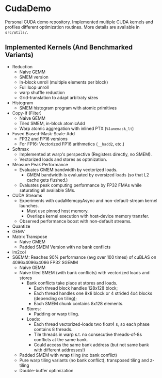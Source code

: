 # CudaDemo

Personal CUDA demo repository. 
Implemented multiple CUDA kernels and profiles different optimization routines. 
More details are available in `src/utils/`. 

## Implemented Kernels (And Benchmarked Variants)

- Reduction
  - Naive GEMM
  - SMEM version
  - In-block unroll (multiple elements per block)
  - Full loop unroll
  - warp shuffle reduction
  - Grid-translation to adapt arbitraty sizes
- Histogram
  - SMEM histogram program with atomic primitives
- Copy-If (Filter)
  - Naive GEMM
  - Tiled SMEM, in-block atomicAdd
  - Warp atomic aggregation with inlined PTX (`%lanemask_lt`)
- Fused Biased-Mask-Scale-Add
  - FP32 and FP16 versions
  - For FP16: Vectorized FP16 arithmetics (`__hadd2`, etc.)
- Softmax
  - Implemented at warp's perspective (Registers directly, no SMEM).
  - Vectorized loads and stores as optmization. 
- Measure Peak Performance
  - Evaluates GMEM bandwidth by vectorized loads. 
    - GMEM bandwidth is evaluated by oversized loads (so that L2 cache gets flushed.)
  - Evaluates peak computing performance by FP32 FMAs while saturating all available SMs. 
- CUDA Streams
  - Experiments with cudaMemcpyAsync and non-default-stream kernel launches. 
    - Must use pinned host memory. 
    - Overlaps kernel execution with host-device memory transfer. 
  - Observed performance boost with non-default streams. 
- Quantize
- GEMV
- Matrix Transpose
  - Naive GMEM
  - Padded SMEM Version with no bank conflicts
- Im2col
- SGEMM: Reaches 90% performance (avg over 100 times) of cuBLAS on 4096x4096x4096 FP32 SGEMM
  - Naive GEMM
  - Naive tiled SMEM (with bank conflicts) with vectorized loads and stores
    - Bank conflicts take place at stores and loads. 
      - Each thread block handles 128x128 block;
      - Each thread handles one 8x8 block or 4 strided 4x4 blocks (depending on tiling);
      - Each SMEM chunk contains 8x128 elements. 
    - Stores:
      - Padding or warp tiling.
    - Loads: 
      - Each thread vectorized-loads two float4 s, so each phase contains 8 threads. 
      - Tile threads in warp s.t. no consecutive threads-of-8s conflicts at the same bank. 
      - Could access the same bank address (but not same bank with different addresses!)
  - Padded SMEM with wrap tiling (no bank conflict)
  - Pure warp tiling variants (no bank conflict), transposed tiling and z-tiling
  - Double-buffer optimization
